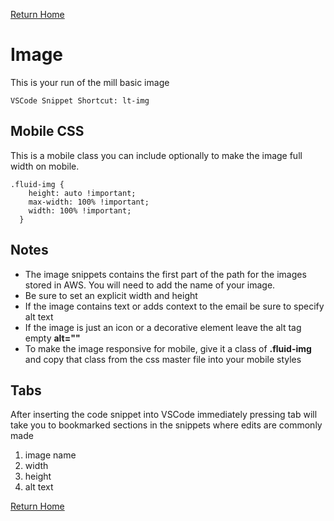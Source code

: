 
[Return Home](index.md)

# Image
This is your run of the mill basic image

```
VSCode Snippet Shortcut: lt-img
```

## Mobile CSS
This is a mobile class you can include optionally to make the image full width on mobile.
```
.fluid-img {
    height: auto !important;
    max-width: 100% !important;
    width: 100% !important;
  }

```

## Notes
- The image snippets contains the first part of the path for the images stored in AWS.  You will need to add the name of your image.
- Be sure to set an explicit width and height
- If the image contains text or adds context to the email be sure to specify alt text
- If the image is just an icon or a decorative element leave the alt tag empty **alt=""**
- To make the image responsive for mobile, give it a class of **.fluid-img** and copy that class from the css master file into your mobile styles


## Tabs
After inserting the code snippet into VSCode immediately pressing tab will take you to bookmarked sections in the snippets where edits are commonly made
1. image name
2. width
3. height
4. alt text


[Return Home](index.md)
